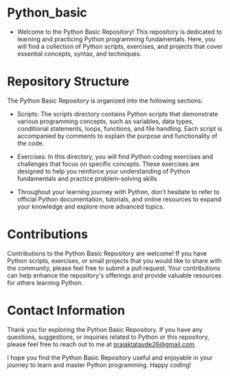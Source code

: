 # Python_basic

- Welcome to the Python Basic Repository! This repository is dedicated to learning and practicing Python programming fundamentals. Here, you will find a collection of Python scripts, exercises, and projects that cover essential concepts, syntax, and techniques.

# Repository Structure
The Python Basic Repository is organized into the following sections:

- Scripts: The scripts directory contains Python scripts that demonstrate various programming concepts, such as variables, data types, conditional statements, loops, functions, and file handling. Each script is accompanied by comments to explain the purpose and functionality of the code.

- Exercises: In this directory, you will find Python coding exercises and challenges that focus on specific concepts. These exercises are designed to help you reinforce your understanding of Python fundamentals and practice problem-solving skills

- Throughout your learning journey with Python, don't hesitate to refer to official Python documentation, tutorials, and online resources to expand your knowledge and explore more advanced topics.

# Contributions
Contributions to the Python Basic Repository are welcome! If you have Python scripts, exercises, or small projects that you would like to share with the community, please feel free to submit a pull request. Your contributions can help enhance the repository's offerings and provide valuable resources for others learning Python.

# Contact Information
Thank you for exploring the Python Basic Repository. If you have any questions, suggestions, or inquiries related to Python or this repository, please feel free to reach out to me at prajaktatayde26@gmail.com.

I hope you find the Python Basic Repository useful and enjoyable in your journey to learn and master Python programming. Happy coding!
